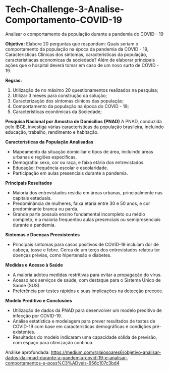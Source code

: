 # Tech-Challenge-3-Analise-Comportamento-COVID-19
Analisar o comportamento da população durante a pandemia do COVID - 19

**Objetivo:**  Elabore 20 perguntas que respondam: Quais seriam o comportamento da população na época da pandemia da COVID - 19, Caracteristicas Clinicas dos sintomas, caracteristicas da população, caracteristiacas economicas da sociedade? Além de elaborar principais ações que o hospital deverá tomar em caso de um novo surto de COVID - 19.

**Regras:**

1) Utilização de no máximo 20 questionamentos realizados na pesquisa;
2) Utilizar 3 meses para construção da solução;
3) Caracterização dos sintomas clínicos das população;
4) Comportamento da população na época do COVID - 19;
5) Características econômicas da Sociedade;

**Pesquisa Nacional por Amostra de Domicílios (PNAD)**
A PNAD, conduzida pelo IBGE, investiga várias características da população brasileira, incluindo educação, trabalho, rendimento e habitação.

**Características da População Analisadas**
  - Mapeamento da situação domiciliar e tipos de área, incluindo áreas urbanas e regiões específicas.
  - Demografia: sexo, cor ou raça, e faixa etária dos entrevistados.
  - Educação: frequência escolar e escolaridade.
  - Participação em aulas presenciais durante a pandemia.
    
**Principais Resultados**
  - Maioria dos entrevistados residia em áreas urbanas, principalmente nas capitais estaduais.
  - Predominância de mulheres, faixa etária entre 30 e 50 anos, e cor predominante branca ou parda.
  - Grande parte possuía ensino fundamental incompleto ou médio completo, e a maioria frequentou aulas presenciais ou semipresenciais durante a pandemia.
    
**Sintomas e Doenças Preexistentes**
  - Principais sintomas para casos positivos de COVID-19 incluíam dor de cabeça, tosse e febre. Cerca de um terço dos entrevistados relatou ter doenças prévias, como hipertensão e diabetes.

**Medidas e Acesso à Saúde**
  - A maioria adotou medidas restritivas para evitar a propagação do vírus.
  - Acesso aos serviços de saúde, com destaque para o Sistema Único de Saúde (SUS).
  - Preferência por testes rápidos e suas implicações na detecção precoce.
    
**Modelo Preditivo e Conclusões**
  - Utilização de dados da PNAD para desenvolver um modelo preditivo de infecção por COVID-19.
  - Análise estatística e modelagem para prever resultados de testes de COVID-19 com base em características demográficas e condições pré-existentes.
  - Resultados do modelo indicaram uma capacidade sólida de previsão, com espaço para otimização contínua.
    
Análise aprofundada: https://medium.com/@laiosoares6/objetivo-analisar-dados-da-pnad-durante-a-pandemia-covid-19-e-analisar-comportamentos-e-poss%C3%ADveis-956c107c3bd4

